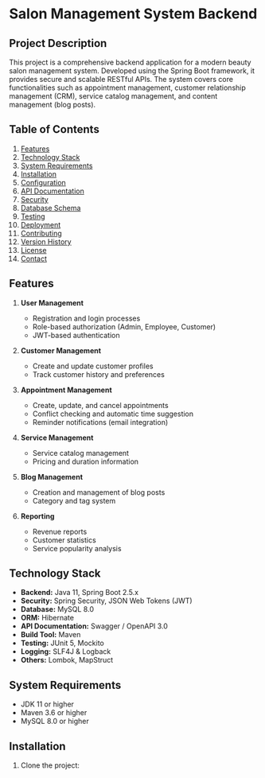 # Salon Management System Backend

## Project Description

This project is a comprehensive backend application for a modern beauty salon management system. Developed using the Spring Boot framework, it provides secure and scalable RESTful APIs. The system covers core functionalities such as appointment management, customer relationship management (CRM), service catalog management, and content management (blog posts).

## Table of Contents

1. [Features](#features)
2. [Technology Stack](#technology-stack)
3. [System Requirements](#system-requirements)
4. [Installation](#installation)
5. [Configuration](#configuration)
6. [API Documentation](#api-documentation)
7. [Security](#security)
8. [Database Schema](#database-schema)
9. [Testing](#testing)
10. [Deployment](#deployment)
11. [Contributing](#contributing)
12. [Version History](#version-history)
13. [License](#license)
14. [Contact](#contact)

## Features

1. **User Management**
    - Registration and login processes
    - Role-based authorization (Admin, Employee, Customer)
    - JWT-based authentication

2. **Customer Management**
    - Create and update customer profiles
    - Track customer history and preferences

3. **Appointment Management**
    - Create, update, and cancel appointments
    - Conflict checking and automatic time suggestion
    - Reminder notifications (email integration)

4. **Service Management**
    - Service catalog management
    - Pricing and duration information

5. **Blog Management**
    - Creation and management of blog posts
    - Category and tag system

6. **Reporting**
    - Revenue reports
    - Customer statistics
    - Service popularity analysis

## Technology Stack

- **Backend:** Java 11, Spring Boot 2.5.x
- **Security:** Spring Security, JSON Web Tokens (JWT)
- **Database:** MySQL 8.0
- **ORM:** Hibernate
- **API Documentation:** Swagger / OpenAPI 3.0
- **Build Tool:** Maven
- **Testing:** JUnit 5, Mockito
- **Logging:** SLF4J & Logback
- **Others:** Lombok, MapStruct

## System Requirements

- JDK 11 or higher
- Maven 3.6 or higher
- MySQL 8.0 or higher

## Installation

1. Clone the project:
